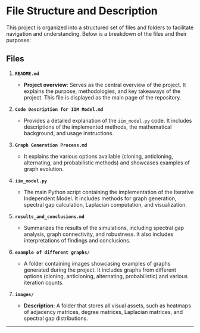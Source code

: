 # File Structure and Description  

This project is organized into a structured set of files and folders to facilitate navigation and understanding. Below is a breakdown of the files and their purposes:  

## Files  

1. **`README.md`**  
   - **Project overview**: Serves as the central overview of the project. It explains the purpose, methodologies, and key takeaways of the project. This file is displayed as the main page of the repository.  

2. **`Code Description for IIM Model.md`**  
   -  Provides a detailed explanation of the `iim_model.py` code. It includes descriptions of the implemented methods, the mathematical background, and usage instructions.  

3. **`Graph Generation Process.md`**  
   -  It explains the various options available (cloning, anticloning, alternating, and probabilistic methods) and showcases examples of graph evolution.  

4. **`iim_model.py`**  
   - The main Python script containing the implementation of the Iterative Independent Model. It includes methods for graph generation, spectral gap calculation, Laplacian computation, and visualization.  

5. **`results_and_conclusions.md`**  
   - Summarizes the results of the simulations, including spectral gap analysis, graph connectivity, and robustness. It also includes interpretations of findings and conclusions.  

6. **`example of different graphs/`**  
   - A folder containing images showcasing examples of graphs generated during the project. It includes graphs from different options (cloning, anticloning, alternating, probabilistic) and various iteration counts.  

7. **`images/`**  
   - **Description**: A folder that stores all visual assets, such as heatmaps of adjacency matrices, degree matrices, Laplacian matrices, and spectral gap distributions.  

---

